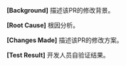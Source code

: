 <!--
PR标题格式: "type(module|feature): PR修改的简短描述"， 其中module(模块名)或者feature(特性名)的描述是可选项
其中type可以是如下之一:
    feat: 新特性；		fix: bug修复；					perf: 性能优化；			refactor: 代码重构；
	revert: 代码回退；	test: 用于新增或更新测试用例；		docs: 文档或注释修改；		style: 代码格式修改；
    sync: 代码同步任务；	chore: 不容易归类的修改；
例子: "docs(template): 增加PR和Issue的模板"
注意: 提交代码时删除此部分。
-->

**[Background]**
描述该PR的修改背景。

**[Root Cause]**
根因分析。

**[Changes Made]**
描述该PR的修改方案。

**[Test Result]**
开发人员自验证结果。